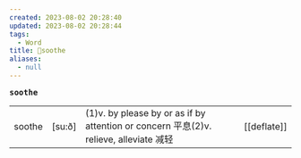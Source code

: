 ```yaml
---
created: 2023-08-02 20:28:40
updated: 2023-08-02 20:28:44
tags:
  - Word
title: 📖soothe
aliases:
  - null
---
```


<pre><strong>soothe</strong></pre>
|   |   |   |   |
|---|---|---|---|
|soothe|[su:ð]|(1)v. by please by or as if by attention or concern 平息(2)v. relieve, alleviate 减轻|[[deflate]]|